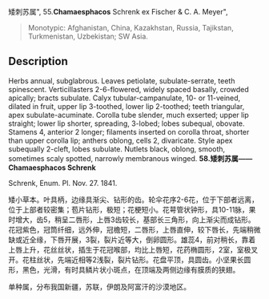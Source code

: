 矮刺苏属",
55.**Chamaesphacos** Schrenk ex Fischer & C. A. Meyer",

> Monotypic: Afghanistan, China, Kazakhstan, Russia, Tajikstan, Turkmenistan, Uzbekistan; SW Asia.

## Description
Herbs annual, subglabrous. Leaves petiolate, subulate-serrate, teeth spinescent. Verticillasters 2-6-flowered, widely spaced basally, crowded apically; bracts subulate. Calyx tubular-campanulate, 10- or 11-veined, dilated in fruit, upper lip 3-toothed, lower lip 2-toothed; teeth triangular, apex subulate-acuminate. Corolla tube slender, much exserted; upper lip straight; lower lip shorter, spreading, 3-lobed; lobes subequal, obovate. Stamens 4, anterior 2 longer; filaments inserted on corolla throat, shorter than upper corolla lip; anthers oblong, cells 2, divaricate. Style apex subequally 2-cleft, lobes subulate. Nutlets black, oblong, smooth, sometimes scaly spotted, narrowly membranous winged.
**58.矮刺苏属——Chamaesphacos Schrenk**

Schrenk, Enum. Pl. Nov. 27. 1841.

矮小草本。叶具柄，边缘具渐尖、钻形的齿。轮伞花序2-6花，位于下部者远离，位于上部者较密集；苞片钻形，极短；花梗短小。花萼管状钟形，具10-11脉，果时增大，齿5，稍呈二唇形，上唇3齿较长，基部长三角形，向上渐尖而成钻形。花冠紫色，冠筒纤细，远外伸，冠檐短，二唇形，上唇直伸，较下唇长，先端稍微缺或近全缘，下唇开展，3裂，裂片近等大，倒卵圆形。雄蕊4，前对稍长，靠着上唇上升，花丝丝状，插生于花冠喉部，均比上唇短，花药椭圆形，2室，室极叉开。花柱丝状，先端近相等2浅裂，裂片钻形。花盘平顶，具圆齿。小坚果长圆形，黑色，光滑，有时具鳞片状小斑点，在顶端及两侧边缘有膜质的狭翅。

单种属，分布我国新疆，苏联，伊朗及阿富汗的沙漠地区。
